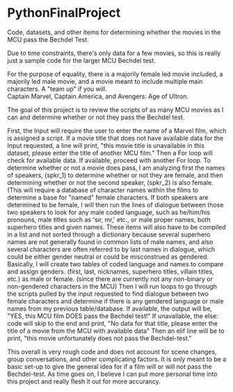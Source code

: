 # PythonFinalProject
Code, datasets, and other items for determining whether the movies in the MCU pass the Bechdel Test.

Due to time constraints, there's only data for a few movies, so this is really just a sample code for the larger MCU Bechdel test. 

For the purpose of equality, there is a majorily female led movie included, a majorily led male movie, and a movie meant to include multiple main characters. A "team up" if you will.  
Captain Marvel, Captain America, and Avengers: Age of Ultron.

The goal of this project is to review the scripts of as many MCU movies as I can and determine whether or not they pass the Bechdel test.

First, the Input will require the user to enter the name of a Marvel film, which is assigned a script. 
If a movie title that does not have available data for the Input requested, a line will print, "this movie title is unavailable in this dataset, please enter the title of another MCU film."
Then a For loop will check for available data. 
If available, proceed with another For loop.
To determine whether or not a movie does pass, I am analyzing first the names of speakers, (spkr_1) to determine whether or not they are female, and then determining whether or not the second speaker, (spkr_2) is also female. 
(This will require a database of character names within the films to determine a base for "named" female characters.
If both speakers are determined to be female, I will then run the lines of dialogue between those two speakers to look for any male coded language, such as he/him/his pronouns, male titles such as 'sir, mr,' etc., or male proper names, both superhero titles and given names.
These items will also have to be compiled in a list and not sorted through a dictionary because several superhero names are not generally found in common lists of male names, and also several characters are often referred to by last names in dialogue, which could be either gender neutral or could be misconstrued as gendered.
Basically, I will create two tables of coded language and names to compare and assign genders. (first, last, nicknames, superhero titles, villain titles, etc.) as male or female. (since there are currently not any non-binary or non-gendered characters in the MCU)
Then I will run loops to go through the scripts pulled by the input requested to find dialogue between two female characters and determine if there is any gendered language or male names from my previous table/database.
If available, the output will be, "YES, this MCU film DOES pass the Bechdel test!"
If unavailable, the else: code will skip to the end and print, "No data for that title, please enter the title of a movie from the MCU with available data"
Then an elif line will be to print, "this movie unfortunately does not pass the Bechdel-test." 


This overall is very rough code and does not account for scene changes, group conversations, and other complicating factors. 
It is only meant to be a basic set-up to give the general idea for if a film will or will not pass the Bechdel-test. As time goes on, I believe I can put more personal time into this project and really flesh it out for more accurancy. 
